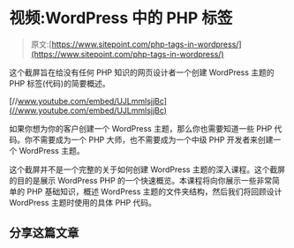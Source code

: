 # 视频:WordPress 中的 PHP 标签

> 原文:[https://www.sitepoint.com/php-tags-in-wordpress/](https://www.sitepoint.com/php-tags-in-wordpress/)

这个截屏旨在给没有任何 PHP 知识的网页设计者一个创建 WordPress 主题的 PHP 标签(代码)的简要概述。

[//www.youtube.com/embed/UJLmmlsjjBc](//www.youtube.com/embed/UJLmmlsjjBc)

如果你想为你的客户创建一个 WordPress 主题，那么你也需要知道一些 PHP 代码。你不需要成为一个 PHP 大师，也不需要成为一个中级 PHP 开发者来创建一个 WordPress 主题。

这个截屏并不是一个完整的关于如何创建 WordPress 主题的深入课程。这个截屏的目的是展示 WordPress PHP 的一个快速概览。本课程将向你展示一些非常简单的 PHP 基础知识，概述 WordPress 主题的文件夹结构，然后我们将回顾设计 WordPress 主题时使用的具体 PHP 代码。

## 分享这篇文章